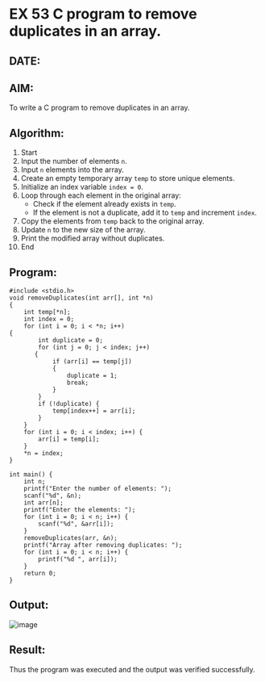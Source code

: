 # EX 53 C program to remove duplicates in an array.
## DATE:
## AIM:
To write a C program to remove duplicates in an array.

## Algorithm:
1. Start
2. Input the number of elements `n`.  
3. Input `n` elements into the array.  
4. Create an empty temporary array `temp` to store unique elements.  
5. Initialize an index variable `index = 0`.  
6. Loop through each element in the original array:  
   - Check if the element already exists in `temp`.  
   - If the element is not a duplicate, add it to `temp` and increment `index`.  
7. Copy the elements from `temp` back to the original array.  
8. Update `n` to the new size of the array.  
9. Print the modified array without duplicates.  
10. End  

## Program:
```
#include <stdio.h>
void removeDuplicates(int arr[], int *n)
{
    int temp[*n];
    int index = 0;
    for (int i = 0; i < *n; i++)
{
        int duplicate = 0;
        for (int j = 0; j < index; j++)
       {
            if (arr[i] == temp[j])
            {
                duplicate = 1;
                break;
            }
        }
        if (!duplicate) {
            temp[index++] = arr[i];
        }
    }
    for (int i = 0; i < index; i++) {
        arr[i] = temp[i];
    }
    *n = index;
}

int main() {
    int n;
    printf("Enter the number of elements: ");
    scanf("%d", &n);
    int arr[n];
    printf("Enter the elements: ");
    for (int i = 0; i < n; i++) {
        scanf("%d", &arr[i]);
    }
    removeDuplicates(arr, &n);
    printf("Array after removing duplicates: ");
    for (int i = 0; i < n; i++) {
        printf("%d ", arr[i]);
    }
    return 0;
}
```

## Output:

![image](https://github.com/user-attachments/assets/56f5c64c-b809-461f-8156-695f95722459)


## Result:
Thus the program was executed and the output was verified successfully.
